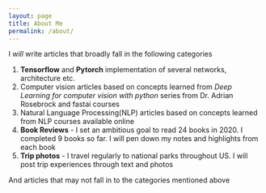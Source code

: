```yaml
---
layout: page
title: About Me
permalink: /about/
---
```


I *will* write articles that broadly fall in the following categories
1. **Tensorflow** and **Pytorch** implementation of several networks, architecture etc. 
2. Computer vision articles based on concepts learned from _Deep Learning for computer vision with python_ series from Dr. Adrian Rosebrock and fastai courses
3. Natural Language Processing(NLP) articles based on concepts learned from NLP courses available online
4. **Book Reviews** - I set an ambitious goal to read 24 books in 2020. I completed 9 books so far. I will pen down my notes and highlights from each book
5. **Trip photos** - I travel regularly to national parks throughout US. I will post trip experiences through text and photos

And articles that may not fall in to the categories mentioned above
